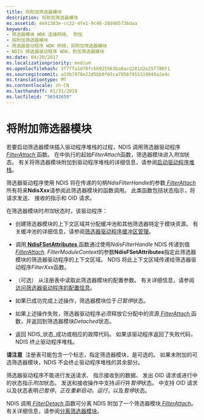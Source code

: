```yaml
---
title: 将附加筛选器模块
description: 将附加筛选器模块
ms.assetid: 4441383e-cc22-4fe1-9c46-28d405736daa
keywords:
- 筛选器模块 WDK 连接网络、 附加
- 将附加筛选器模块
- 筛选器驱动程序 WDK 网络，将附加筛选器模块
- NDIS 筛选器驱动程序 WDK，附加筛选器模块
ms.date: 04/20/2017
ms.localizationpriority: medium
ms.openlocfilehash: 3f7ffa1d78fcbb925563ba8acd281d2e25f780f1
ms.sourcegitcommit: a33b7978e22d5bb9f65ca7056f955319049a2e4c
ms.translationtype: MT
ms.contentlocale: zh-CN
ms.lasthandoff: 01/31/2019
ms.locfileid: "56542659"
---
```

# <a name="attaching-a-filter-module"></a>将附加筛选器模块





若要启动筛选器模块插入驱动程序堆栈的过程，NDIS 调用筛选器驱动程序[ *FilterAttach* ](https://msdn.microsoft.com/library/windows/hardware/ff549905)函数。 在中执行的起始*FilterAttach*函数，筛选器模块进入*附加*状态。 有关将筛选器模块附加到驱动程序堆栈的详细信息，请参阅[启动驱动程序堆栈](starting-a-driver-stack.md)。

筛选器驱动程序使用 NDIS 将在传递的句柄*NdisFilterHandle*的参数[ *FilterAttach* ](https://msdn.microsoft.com/library/windows/hardware/ff549905)所有将来**NdisXxx**请参阅此筛选器模块的函数调用。 此类函数包括状态指示，将请求发送、 接收的指示和 OID 请求。

在筛选器模块时*附加*状态时，该驱动程序：

-   创建筛选器模块的上下文区域并分配缓冲池和其他筛选器特定于模块资源。 有关缓冲池的详细信息，请参阅[筛选器驱动程序缓冲区管理](filter-driver-buffer-management.md)。

-   调用[ **NdisFSetAttributes** ](https://msdn.microsoft.com/library/windows/hardware/ff562619)函数通过使用*NdisFilterHandle* NDIS 传递到值[ *FilterAttach*](https://msdn.microsoft.com/library/windows/hardware/ff549905). *FilterModuleContext*的参数**NdisFSetAttributes**指定此筛选器模块的筛选器驱动程序的上下文区域。 NDIS 将此上下文区域传递给筛选器驱动程序*FilterXxx*函数。

-   （可选） 从注册表中读取此筛选器模块的配置参数。 有关详细信息，请参阅[访问筛选器驱动程序的配置信息](accessing-configuration-information-for-a-filter-driver.md)。

-   如果已成功完成上述操作，筛选器模块位于*已暂停*状态。

-   如果上述操作失败，筛选器驱动程序必须释放它分配中的资源[ *FilterAttach* ](https://msdn.microsoft.com/library/windows/hardware/ff549905)函数，并返回到筛选器模块*Detached*状态。

-   返回 NDIS\_状态\_成功或相应的故障代码。 如果该驱动程序返回了失败代码，NDIS 终止驱动程序堆栈。

**请注意**  注册表可能包含一个标志，指定筛选器模块，是可选的。 如果未附加的可选筛选器模块，NDIS 不会终止驱动程序堆栈的其余部分。

 

筛选器驱动程序不能进行发送请求、 指示接收到的数据、 发出 OID 请求或进行中的状态指示*附加*状态。 发送和接收操作中支持*运行*并*暂停*状态。 中支持 OID 请求以及状态表明*已暂停*，*正在重新启动*，*运行*，以及*暂停*状态。

NDIS 调用[ *FilterDetach* ](https://msdn.microsoft.com/library/windows/hardware/ff549918)函数可分离 NDIS 附加了一个筛选器模块[ *FilterAttach*](https://msdn.microsoft.com/library/windows/hardware/ff549905)。 有关详细信息，请参阅[分离筛选器模块](detaching-a-filter-module.md)。

 

 





